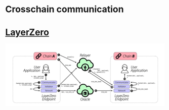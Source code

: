 # Crosschain communication

#  [LayerZero](https://layerzero.network/pdf/LayerZero_Whitepaper_Release.pdf)
![](../img/b10fbff3-de01-454b-b4f9-d15bf2281b37.webp)

